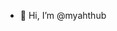 - 👋 Hi, I’m @myahthub

<!---
myahthub/myahthub is a ✨ special ✨ repository because its `README.md` (this file) appears on your GitHub profile.
You can click the Preview link to take a look at your changes.
--->
